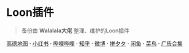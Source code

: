 # Loon插件
>备份由 **Walalala大佬** 整理、维护的Loon插件

[高德地图](https://raw.githubusercontent.com/Sea-xi/Loon/refs/heads/main/Plugins/amap.plugin) ·
[小红书](https://raw.githubusercontent.com/Sea-xi/Loon/refs/heads/main/Plugins/xiaohongshu.plugin) ·
[哔哩哔哩](https://raw.githubusercontent.com/Sea-xi/Loon/refs/heads/main/Plugins/bilibili.plugin) ·
[知乎](https://raw.githubusercontent.com/Sea-xi/Loon/refs/heads/main/Plugins/zhihu.plugin) ·
[微博](https://raw.githubusercontent.com/Sea-xi/Loon/refs/heads/main/Plugins/weibo.plugin) ·
[拼夕夕](https://raw.githubusercontent.com/Sea-xi/Loon/refs/heads/main/Plugins/pinduoduo.plugin) ·
[闲鱼](https://raw.githubusercontent.com/Sea-xi/Loon/refs/heads/main/Plugins/xianyu.plugin) ·
[菜鸟](https://raw.githubusercontent.com/Sea-xi/Loon/refs/heads/main/Plugins/cainiao.plugin) ·
[广告合集](https://raw.githubusercontent.com/Sea-xi/Loon/refs/heads/main/Plugins/myblockads.plugin)

